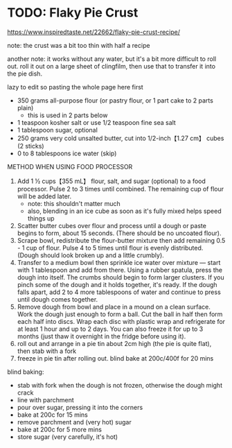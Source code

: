 # TODO: Flaky Pie Crust

https://www.inspiredtaste.net/22662/flaky-pie-crust-recipe/

note: the crust was a bit too thin with half a recipe

another note: it works without any water, but it's a bit more difficult to roll out. roll it out on a large sheet of
clingfilm, then use that to transfer it into the pie dish.

lazy to edit so pasting the whole page here first

* 350 grams all-purpose flour (or pastry flour, or 1 part cake to 2 parts plain)
    * this is used in 2 parts below
* 1 teaspoon kosher salt or use 1/2 teaspoon fine sea salt
* 1 tablespoon sugar, optional
* 250 grams very cold unsalted butter, cut into 1/2-inch【1.27 cm】 cubes (2 sticks)
* 0 to 8 tablespoons ice water (skip)

METHOD WHEN USING FOOD PROCESSOR

1. Add 1 ½ cups【355 mL】 flour, salt, and sugar (optional) to a food processor. Pulse 2 to 3 times until combined. The
   remaining cup of flour will be added later.
    * note: this shouldn't matter much
    * also, blending in an ice cube as soon as it's fully mixed helps speed things up
2. Scatter butter cubes over flour and process until a dough or paste begins to form, about 15 seconds. (There should be
   no uncoated flour).
3. Scrape bowl, redistribute the flour-butter mixture then add remaining 0.5 - 1 cup of flour. Pulse 4 to 5 times
   until flour is evenly distributed. (Dough should look broken up and a little crumbly).
4. Transfer to a medium bowl then sprinkle ice water over mixture — start with 1 tablespoon and add from there. Using a
   rubber spatula, press the dough into itself. The crumbs should begin to form larger clusters. If you pinch some of
   the dough and it holds together, it's ready. If the dough falls apart, add 2 to 4 more tablespoons of water and
   continue to press until dough comes together.
5. Remove dough from bowl and place in a mound on a clean surface. Work the dough just enough to form a ball. Cut the
   ball in half then form each half into discs. Wrap each disc with plastic wrap and refrigerate for at least 1 hour and
   up to 2 days. You can also freeze it for up to 3 months (just thaw it overnight in the fridge before using it).
6. roll out and arrange in a pie tin about 2cm high (the pie is quite flat), then stab with a fork
7. freeze in pie tin after rolling out. blind bake at 200c/400f for 20 mins

blind baking:

* stab with fork when the dough is not frozen, otherwise the dough might crack
* line with parchment
* pour over sugar, pressing it into the corners
* bake at 200c for 15 mins
* remove parchment and (very hot) sugar
* bake at 200c for 5 more mins
* store sugar (very carefully, it's hot)
